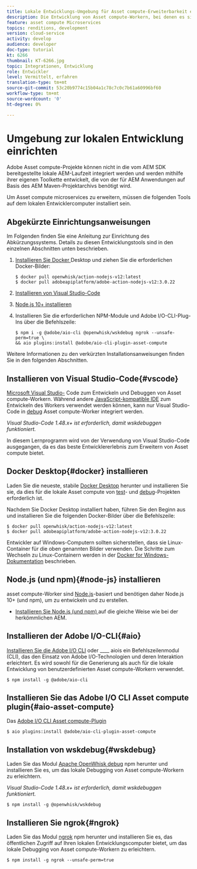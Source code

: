 ```yaml
---
title: Lokale Entwicklungs-Umgebung für Asset compute-Erweiterbarkeit einrichten
description: Die Entwicklung von Asset compute-Workern, bei denen es sich um JavaScript-Anwendungen von Node.js handelt, erfordert spezielle Entwicklungs-Tools, die sich von der herkömmlichen AEM unterscheiden, von Node.js und verschiedenen NPM-Modulen bis hin zu Docker Desktop und Microsoft Visual Studio-Code.
feature: asset compute Microservices
topics: renditions, development
version: cloud-service
activity: develop
audience: developer
doc-type: tutorial
kt: 6266
thumbnail: KT-6266.jpg
topic: Integrationen, Entwicklung
role: Entwickler
level: Vermittelt, erfahren
translation-type: tm+mt
source-git-commit: 53c20b9774c15b04a1c78c7c0c7b61a60996bf60
workflow-type: tm+mt
source-wordcount: '0'
ht-degree: 0%

---
```



# Umgebung zur lokalen Entwicklung einrichten

Adobe Asset compute-Projekte können nicht in die vom AEM SDK bereitgestellte lokale AEM-Laufzeit integriert werden und werden mithilfe ihrer eigenen Toolkette entwickelt, die von der für AEM Anwendungen auf Basis des AEM Maven-Projektarchivs benötigt wird.

Um Asset compute microservices zu erweitern, müssen die folgenden Tools auf dem lokalen Entwicklercomputer installiert sein.

## Abgekürzte Einrichtungsanweisungen

Im Folgenden finden Sie eine Anleitung zur Einrichtung des Abkürzungssystems. Details zu diesen Entwicklungstools sind in den einzelnen Abschnitten unten beschrieben.

1. [Installieren Sie Docker ](https://www.docker.com/products/docker-desktop) Desktop und ziehen Sie die erforderlichen Docker-Bilder:

   ```
   $ docker pull openwhisk/action-nodejs-v12:latest
   $ docker pull adobeapiplatform/adobe-action-nodejs-v12:3.0.22
   ```

1. [Installieren von Visual Studio-Code](https://code.visualstudio.com/download)
1. [Node.js 10+ installieren](../../local-development-environment/development-tools.md#node-js)
1. Installieren Sie die erforderlichen NPM-Module und Adobe I/O-CLI-Plug-Ins über die Befehlszeile:

   ```
   $ npm i -g @adobe/aio-cli @openwhisk/wskdebug ngrok --unsafe-perm=true \
   && aio plugins:install @adobe/aio-cli-plugin-asset-compute
   ```

Weitere Informationen zu den verkürzten Installationsanweisungen finden Sie in den folgenden Abschnitten.

## Installieren von Visual Studio-Code{#vscode}

[Microsoft Visual Studio-](https://code.visualstudio.com/download) Code zum Entwickeln und Debuggen von Asset compute-Workern. Während andere [JavaScript-kompatible IDE](../../local-development-environment/development-tools.md#set-up-the-development-ide) zum Entwickeln des Workers verwendet werden können, kann nur Visual Studio-Code in [debug](../test-debug/debug.md) Asset compute-Worker integriert werden.

_Visual Studio-Code 1.48.x+ ist erforderlich, damit  [](#wskdebug) wskdebuggen funktioniert._

In diesem Lernprogramm wird von der Verwendung von Visual Studio-Code ausgegangen, da es das beste Entwicklererlebnis zum Erweitern von Asset compute bietet.

## Docker Desktop{#docker} installieren

Laden Sie die neueste, stabile [Docker Desktop](https://www.docker.com/products/docker-desktop) herunter und installieren Sie sie, da dies für die lokale Asset compute von [test](../test-debug/test.md)- und [debug](../test-debug/debug.md)-Projekten erforderlich ist.

Nachdem Sie Docker Desktop installiert haben, führen Sie den Beginn aus und installieren Sie die folgenden Docker-Bilder über die Befehlszeile:

```
$ docker pull openwhisk/action-nodejs-v12:latest
$ docker pull adobeapiplatform/adobe-action-nodejs-v12:3.0.22
```

Entwickler auf Windows-Computern sollten sicherstellen, dass sie Linux-Container für die oben genannten Bilder verwenden. Die Schritte zum Wechseln zu Linux-Containern werden in der [Docker for Windows-Dokumentation](https://docs.docker.com/docker-for-windows/) beschrieben.

## Node.js (und npm){#node-js} installieren

asset compute-Worker sind [Node.js](https://nodejs.org/)-basiert und benötigen daher Node.js 10+ (und npm), um zu entwickeln und zu erstellen.

+ [Installieren Sie Node.js (und npm) ](../../local-development-environment/development-tools.md#node-js) auf die gleiche Weise wie bei der herkömmlichen AEM.

## Installieren der Adobe I/O-CLI{#aio}

[Installieren Sie die Adobe I/O CLI](../../local-development-environment/development-tools.md#aio-cli) oder  ____ aiois ein Befehlszeilenmodul (CLI), das den Einsatz von Adobe I/O-Technologien und deren Interaktion erleichtert. Es wird sowohl für die Generierung als auch für die lokale Entwicklung von benutzerdefinierten Asset compute-Workern verwendet.

```
$ npm install -g @adobe/aio-cli
```

## Installieren Sie das Adobe I/O CLI Asset compute plugin{#aio-asset-compute}

Das [Adobe I/O CLI Asset compute-Plugin](https://github.com/adobe/aio-cli-plugin-asset-compute)

```
$ aio plugins:install @adobe/aio-cli-plugin-asset-compute
```

## Installation von wskdebug{#wskdebug}

Laden Sie das Modul [Apache OpenWhisk debug](https://www.npmjs.com/package/@openwhisk/wskdebug) npm herunter und installieren Sie es, um das lokale Debugging von Asset compute-Workern zu erleichtern.

_Visual Studio-Code 1.48.x+ ist erforderlich, damit  [](#wskdebug) wskdebuggen funktioniert._

```
$ npm install -g @openwhisk/wskdebug
```

## Installieren Sie ngrok{#ngrok}

Laden Sie das Modul [ngrok](https://www.npmjs.com/package/ngrok) npm herunter und installieren Sie es, das öffentlichen Zugriff auf Ihren lokalen Entwicklungscomputer bietet, um das lokale Debugging von Asset compute-Workern zu erleichtern.

```
$ npm install -g ngrok --unsafe-perm=true
```
